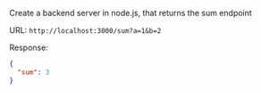 Create a backend server in node.js, that returns the sum endpoint


URL: `http://localhost:3000/sum?a=1&b=2`


Response:
```json
{
  "sum": 3
}
```